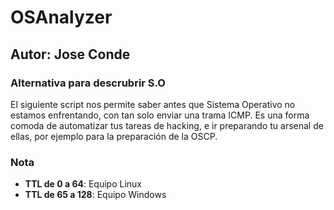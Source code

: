 # OSAnalyzer
## Autor: Jose Conde
### Alternativa para descrubrir S.O

El siguiente script nos permite saber antes que Sistema Operativo no estamos enfrentando, con tan solo enviar una trama ICMP. Es una forma comoda de automatizar tus tareas de hacking, e ir preparando tu arsenal de ellas, por ejemplo para la preparación de la OSCP.

### Nota
- **TTL de 0 a 64**:  Equipo Linux
- **TTL de 65 a 128**: Equipo Windows

